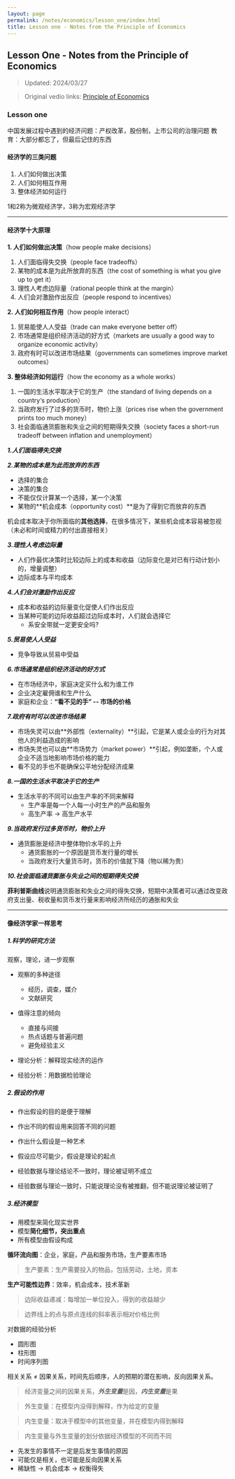 ```yaml
---
layout: page
permalink: /notes/economics/lesson_one/index.html
title: Lesson one - Notes from the Principle of Economics
---
```


## Lesson One - Notes from the Principle of Economics

> Updated: 2024/03/27

> Original vedio links: [Principle of Economics](https://www.bilibili.com/video/BV1am4y1D73g/?spm_id_from=333.337.search-card.all.click&vd_source=d1a3031e05f1b0a7b95b74de5ca1859b)

### Lesson one

中国发展过程中遇到的经济问题：产权改革，股份制，上市公司的治理问题
教育：大部分都忘了，但最后记住的东西

#### 经济学的三类问题

1. 人们如何做出决策
2. 人们如何相互作用
3. 整体经济如何运行

1和2称为微观经济学，3称为宏观经济学

---

#### 经济学十大原理

**1. 人们如何做出决策**（how people make decisions）
   1. 人们面临得失交换（people face tradeoffs）
   2. 某物的成本是为此所放弃的东西（the cost of something is what you give up to get it）
   3. 理性人考虑边际量（rational people think at the margin）
   4. 人们会对激励作出反应（people respond to incentives）

**2. 人们如何相互作用**（how people interact）
   1. 贸易能使人人受益（trade can make everyone better off）
   2. 市场通常是组织经济活动的好方式（markets are usually a good way to organize economic activity）
   3. 政府有时可以改进市场结果（governments can sometimes improve market outcomes）

**3. 整体经济如何运行**（how the economy as a whole works）
   1. 一国的生活水平取决于它的生产（the standard of living depends on a country‘s production）
   2. 当政府发行了过多的货币时，物价上涨（prices rise when the government prints too much money）
   3. 社会面临通货膨胀和失业之间的短期得失交换（society faces a short-run tradeoff between inflation and unemployment）


***1.人们面临得失交换***

***2.某物的成本是为此而放弃的东西***
- 选择的集合
- 决策的集合
- 不能仅仅计算某一个选择，某一个决策
- 某物的**机会成本（opportunity cost）**是为了得到它而放弃的东西

机会成本取决于你所面临的**其他选择**，在很多情况下，某些机会成本容易被忽视（未必和时间或精力的付出直接相关）

***3.理性人考虑边际量***
- 人们作最优决策时比较边际上的成本和收益（边际变化是对已有行动计划小的，增量调整）
- 边际成本与平均成本

***4.人们会对激励作出反应***
- 成本和收益的边际量变化促使人们作出反应
- 当某种可能的边际收益超过边际成本时，人们就会选择它
  - 系安全带就一定更安全吗?

***5.贸易使人人受益***
- 竞争导致从贸易中受益

***6.市场通常是组织经济活动的好方式***
- 在市场经济中，家庭决定买什么和为谁工作
- 企业决定雇佣谁和生产什么
- 家庭和企业：**“看不见的手” -- 市场的价格**

***7.政府有时可以改进市场结果***
- 市场失灵可以由**外部性（externality）**引起，它是某人或企业的行为对其他人的利益造成的影响
- 市场失灵也可以由**市场势力（market power）**引起，例如垄断，个人或企业不适当地影响市场价格的能力
- 看不见的手也不能确保公平地分配经济成果

***8.一国的生活水平取决于它的生产***
- 生活水平的不同可以由生产率的不同来解释
  - 生产率是每一个人每一小时生产的产品和服务
  - 高生产率 -> 高生产水平

***9.当政府发行过多货币时，物价上升***
- 通货膨胀是经济中整体物价水平的上升
  - 通货膨胀的一个原因是货币发行量的增长
  - 当政府发行大量货币时，货币的价值就下降（物以稀为贵）

***10.社会面临通货膨胀与失业之间的短期得失交换***

**菲利普斯曲线**说明通货膨胀和失业之间的得失交换，短期中决策者可以通过改变政府支出量、税收量和货币发行量来影响经济所经历的通胀和失业

---

#### 像经济学家一样思考

##### 1.科学的研究方法

观察，理论，进一步观察

- 观察的多种途径
  - 经历，调查，媒介
  - 文献研究
- 值得注意的倾向
  - 直接与间接
  - 热点话题与普遍问题
  - 避免经验主义

- 理论分析：解释现实经济的运作
- 经验分析：用数据检验理论

##### 2.假设的作用

- 作出假设的目的是便于理解
- 作出不同的假设用来回答不同的问题
- 作出什么假设是一种艺术
- 假设应尽可能少，假设是理论的起点

- 经验数据与理论结论不一致时，理论被证明不成立
- 经验数据与理论一致时，只能说理论没有被推翻，但不能说理论被证明了

##### 3.经济模型

- 用模型来简化现实世界
- 模型**简化细节，突出重点**
- 所有模型由假设构成

**循环流向图**：企业，家庭，产品和服务市场，生产要素市场
> 生产要素：生产需要投入的物品，包括劳动，土地，资本

**生产可能性边界**：效率，机会成本，技术革新
> 边际收益递减：每增加一单位投入，得到的收益越少

> 边界线上的点与原点连线的斜率表示相对价格比例

对数据的经验分析
- 圆形图
- 柱形图
- 时间序列图 

相关关系 $\neq$ 因果关系，时间先后顺序，人的预期的潜在影响，反向因果关系。
> 经济变量之间的因果关系，***外生变量***是因，***内生变量***是果

> 外生变量：在模型内没得到解释，作为给定的变量

> 内生变量：取决于模型中的其他变量，并在模型内得到解释

> 内生变量与外生变量的划分依据经济模型的不同而不同

- 先发生的事情不一定是后发生事情的原因
- 可能仅是相关，也可能是反向因果关系
- 稀缺性 -> 机会成本 -> 权衡得失

